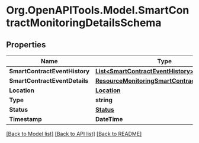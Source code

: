 
# Org.OpenAPITools.Model.SmartContractMonitoringDetailsSchema

## Properties

Name | Type | Description | Notes
------------ | ------------- | ------------- | -------------
**SmartContractEventHistory** | [**List&lt;SmartContractEventHistory&gt;**](SmartContractEventHistory.md) |  | [optional] 
**SmartContractEventDetails** | [**ResourceMonitoringSmartContractEventDetails**](ResourceMonitoringSmartContractEventDetails.md) |  | [optional] 
**Location** | [**Location**](Location.md) |  | [optional] 
**Type** | **string** |  | [optional] 
**Status** | [**Status**](Status.md) |  | [optional] 
**Timestamp** | **DateTime** |  | [optional] 

[[Back to Model list]](../README.md#documentation-for-models)
[[Back to API list]](../README.md#documentation-for-api-endpoints)
[[Back to README]](../README.md)

